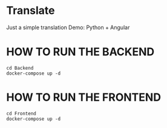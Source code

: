 # Translate

Just a simple translation Demo: Python + Angular

# HOW TO RUN THE BACKEND

```
cd Backend
docker-compose up -d
```

# HOW TO RUN THE FRONTEND

```
cd Frontend
docker-compose up -d
```
